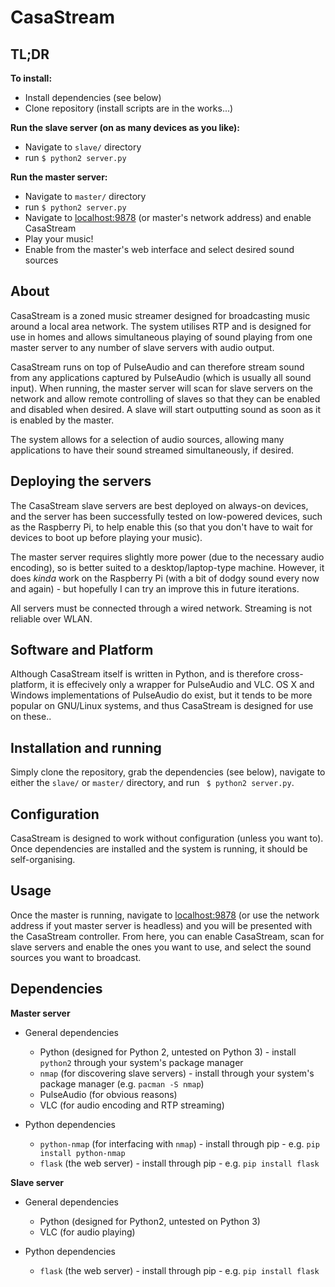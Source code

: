 CasaStream
=================


TL;DR
------

**To install:**
* Install dependencies (see below)
* Clone repository (install scripts are in the works...)

**Run the slave server (on as many devices as you like):**
* Navigate to `slave/` directory
* run `$ python2 server.py`

**Run the master server:**
* Navigate to `master/` directory
* run `$ python2 server.py`
* Navigate to [localhost:9878](http://localhost:9878) (or master's network address) and enable CasaStream
* Play your music!
* Enable from the master's web interface and select desired sound sources



About
------

CasaStream is a zoned music streamer designed for broadcasting music around a local area network. The system utilises RTP and is designed for use in homes and allows simultaneous playing of sound playing from one master server to any number of slave servers with audio output.

CasaStream runs on top of PulseAudio and can therefore stream sound from any applications captured by PulseAudio (which is usually all sound input). When running, the master server will scan for slave servers on the network and allow remote controlling of slaves so that they can be enabled and disabled when desired. A slave will start outputting sound as soon as it is enabled by the master.

The system allows for a selection of audio sources, allowing many applications to have their sound streamed simultaneously, if desired.



Deploying the servers
------------------------

The CasaStream slave servers are best deployed on always-on devices, and the server has been successfully tested on low-powered devices, such as the Raspberry Pi, to help enable this (so that you don't have to wait for devices to boot up before playing your music).

The master server requires slightly more power (due to the necessary audio encoding), so is better suited to a desktop/laptop-type machine. However, it does *kinda* work on the Raspberry Pi (with a bit of dodgy sound every now and again) - but hopefully I can try an improve this in future iterations.

All servers must be connected through a wired network. Streaming is not reliable over WLAN.




Software and Platform
----------------------

Although CasaStream itself is written in Python, and is therefore cross-platform, it is effecively only a wrapper for PulseAudio and VLC. OS X and Windows implementations of PulseAudio do exist, but it tends to be more popular on GNU/Linux systems, and thus CasaStream is designed for use on these..



Installation and running
--------------------------

Simply clone the repository, grab the dependencies (see below), navigate to either the `slave/` or `master/` directory, and run ` $ python2 server.py`.



Configuration
---------------

CasaStream is designed to work without configuration (unless you want to). Once dependencies are installed and the system is running, it should be self-organising.



Usage
------

Once the master is running, navigate to [localhost:9878](http://localhost:9878) (or use the network address if yout master server is headless) and you will be presented with the CasaStream controller. From here, you can enable CasaStream, scan for slave servers and enable the ones you want to use, and select the sound sources you want to broadcast.



Dependencies
--------------

**Master server**

* General dependencies
    * Python (designed for Python 2, untested on Python 3) - install `python2` through your system's package manager
    * `nmap` (for discovering slave servers) - install through your system's package manager (e.g. `pacman -S nmap`)
    * PulseAudio (for obvious reasons)
    * VLC (for audio encoding and RTP streaming)


* Python dependencies
    * `python-nmap` (for interfacing with `nmap`) - install through pip - e.g. `pip install python-nmap`
    * `flask` (the web server) - install through pip - e.g. `pip install flask`


**Slave server**

* General dependencies
    * Python (designed for Python2, untested on Python 3)
    * VLC (for audio playing)

* Python dependencies
    * `flask` (the web server) - install through pip - e.g. `pip install flask`
